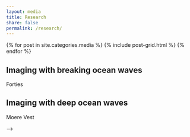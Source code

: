 ```yaml
---
layout: media
title: Research
share: false
permalink: /research/
---
```


<div class="tiles">                                                             
{% for post in site.categories.media %}                                         
  {% include post-grid.html %}                                                  
{% endfor %}                                                                    
</div><!-- /.tiles -->     

<!--<div class="tiles">
<div class="tile">
<h2 class="post-title">Imaging with traffic noise</h2>
<p class="post-excerpt">Long Beach</p>
</div><!-- /.tiles -->

<div class="tile">
<h2 class="post-title">Imaging with breaking ocean waves</h2>
<p class="post-excerpt">Forties</p>
</div><!-- /.tiles -->

<div class="tile">
<h2 class="post-title">Imaging with deep ocean waves</h2>
<p class="post-excerpt">Moere Vest</p>
</div><!-- /.tiles -->

</div><!-- /.tiles -->-->
